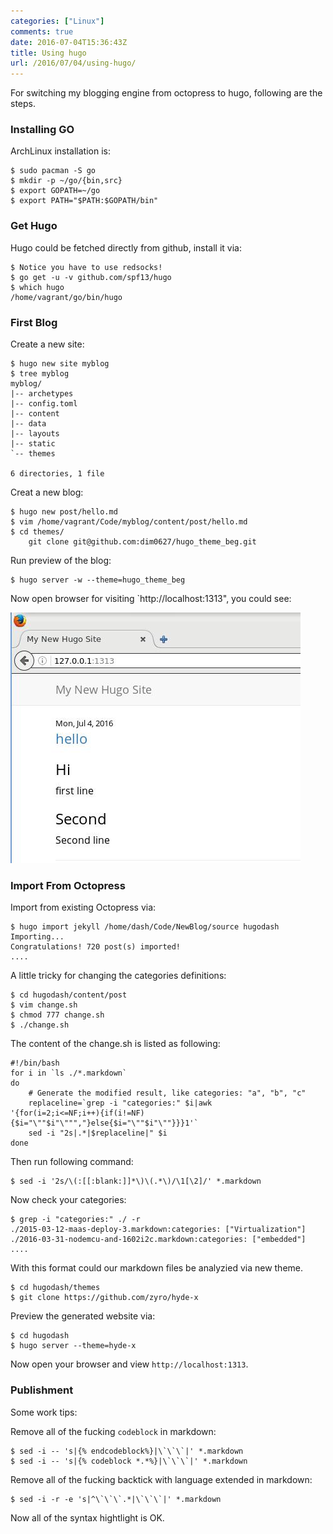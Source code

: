 ```yaml
---
categories: ["Linux"]
comments: true
date: 2016-07-04T15:36:43Z
title: Using hugo
url: /2016/07/04/using-hugo/
---
```


For switching my blogging engine from octopress to hugo, following are the steps.    

### Installing GO
ArchLinux installation is:    

```
$ sudo pacman -S go
$ mkdir -p ~/go/{bin,src}
$ export GOPATH=~/go
$ export PATH="$PATH:$GOPATH/bin"
```
### Get Hugo
Hugo could be fetched directly from github, install it via:    

```
$ Notice you have to use redsocks!
$ go get -u -v github.com/spf13/hugo
$ which hugo
/home/vagrant/go/bin/hugo
```

### First Blog
Create a new site:    

```
$ hugo new site myblog
$ tree myblog
myblog/
|-- archetypes
|-- config.toml
|-- content
|-- data
|-- layouts
|-- static
`-- themes

6 directories, 1 file
```
Creat a new blog:    

```
$ hugo new post/hello.md
$ vim /home/vagrant/Code/myblog/content/post/hello.md
$ cd themes/
    git clone git@github.com:dim0627/hugo_theme_beg.git
```
Run preview of the blog:    

```
$ hugo server -w --theme=hugo_theme_beg
```
Now open browser for visiting `http://localhost:1313", you could see:    

![/images/2016_07_04_16_35_26_464x401.jpg](/images/2016_07_04_16_35_26_464x401.jpg)    

### Import From Octopress
Import from existing Octopress via:    

```
$ hugo import jekyll /home/dash/Code/NewBlog/source hugodash
Importing...
Congratulations! 720 post(s) imported!
....
```
A little tricky for changing the categories definitions:    

```
$ cd hugodash/content/post
$ vim change.sh
$ chmod 777 change.sh
$ ./change.sh
```
The content of the change.sh is listed as following:     

```
#!/bin/bash
for i in `ls ./*.markdown`
do
	# Generate the modified result, like categories: "a", "b", "c"
	replaceline=`grep -i "categories:" $i|awk
'{for(i=2;i<=NF;i++){if(i!=NF){$i="\""$i"\""","}else{$i="\""$i"\""}}}1'`
	sed -i "2s|.*|$replaceline|" $i
done
```
Then run following command:    

```
$ sed -i '2s/\(:[[:blank:]]*\)\(.*\)/\1[\2]/' *.markdown
```
Now check your categories:    

```
$ grep -i "categories:" ./ -r
./2015-03-12-maas-deploy-3.markdown:categories: ["Virtualization"]
./2016-03-31-nodemcu-and-1602i2c.markdown:categories: ["embedded"]
....
```
With this format could our markdown files be analyzied via new theme.  

```
$ cd hugodash/themes
$ git clone https://github.com/zyro/hyde-x
``` 

Preview the generated website via:     

```
$ cd hugodash
$ hugo server --theme=hyde-x
```
Now open your browser and view `http://localhost:1313`.    

### Publishment
Some work tips:    

Remove all of the fucking `codeblock` in markdown:    

```
$ sed -i -- 's|{% endcodeblock%}|\`\`\`|' *.markdown
$ sed -i -- 's|{% codeblock *.*%}|\`\`\`|' *.markdown
``` 

Remove all of the fucking backtick with language extended in markdown:    

```
$ sed -i -r -e 's|^\`\`\`.*|\`\`\`|' *.markdown
```
Now all of the syntax hightlight is OK.  
